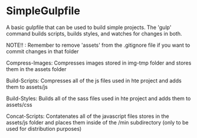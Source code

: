 # SimpleGulpfile
A basic gulpfile that can be used to build simple projects. The 'gulp' command builds scripts, builds styles, and watches for changes in both.

NOTE!! : Remember to remove 'assets' from the .gitignore file if you want to commit changes in that folder

Compress-Images: Compresses images stored in img-tmp folder and stores them in the assets folder 

Build-Scripts: Compresses all of the js files used in hte project and adds them to assets/js

Build-Styles: Builds all of the sass files used in hte project and adds them to assets/css

Concat-Scripts: Contatenates all of the javascript files stores in the assets/js folder and places them inside of the /min subdirectory (only to be used for distribution purposes)